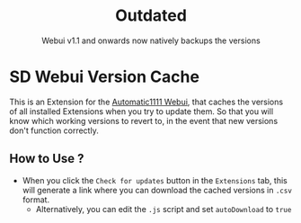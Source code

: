 <h1 align="center">Outdated</h1>
<p align="center">Webui v1.1 and onwards now natively backups the versions</p>

# SD Webui Version Cache
This is an Extension for the [Automatic1111 Webui](https://github.com/AUTOMATIC1111/stable-diffusion-webui), that caches the versions of all installed Extensions when you try to update them.
So that you will know which working versions to revert to, in the event that new versions don't function correctly.

## How to Use ?
- When you click the `Check for updates` button in the `Extensions` tab, this will generate a link where you can download the cached versions in `.csv` format.
  - Alternatively, you can edit the `.js` script and set `autoDownload` to `true`